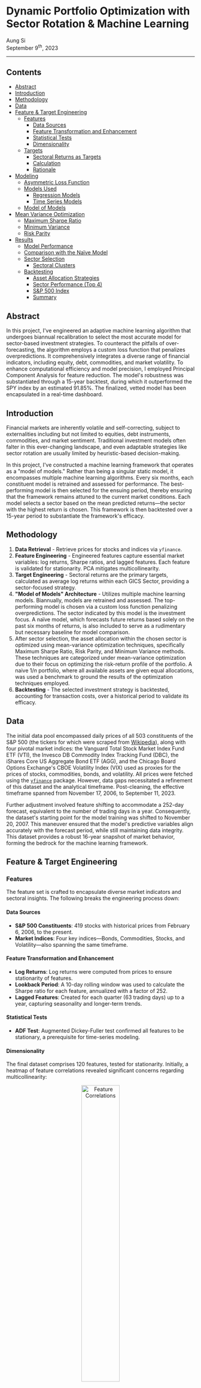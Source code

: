# Dynamic Portfolio Optimization with Sector Rotation & Machine Learning

Aung Si<br>
September 9<sup>th</sup>, 2023

---

## Contents
- [Abstract](#abstract)
- [Introduction](#introduction)
- [Methodology](#methodology)
- [Data](#data)
- [Feature & Target Engineering](#feature--target-engineering)
    - [Features](#features)
        - [Data Sources](#data-sources)
        - [Feature Transformation and Enhancement](#feature-transformation-and-enhancement)
        - [Statistical Tests](#statistical-tests)
        - [Dimensionality](#dimensionality)
    - [Targets](#targets)
        - [Sectoral Returns as Targets](#sectoral-returns-as-targets)
        - [Calculation](#calculation)
        - [Rationale](#rationale)
- [Modeling](#modeling)
    - [Asymmetric Loss Function](#asymmetric-loss-function)
    - [Models Used](#models-used)
        - [Regression Models](#regression-models)
        - [Time Series Models](#time-series-models)
    - [Model of Models](#model-of-models)
- [Mean Variance Optimization](#mean-variance-optimization)
    - [Maximum Sharpe Ratio](#maximum-sharpe-ratio)
    - [Minimum Variance](#minimum-variance)
    - [Risk Parity](#risk-parity)
- [Results](#results)
    - [Model Performance](#model-performance)
    - [Comparison with the Naïve Model](#comparison-with-the-naïve-model)
    - [Sector Selection](#sector-selection)
        - [Sectoral Clusters](#sectoral-clusters)
    - [Backtesting](#backtesting)
        - [Asset Allocation Strategies](#asset-allocation-strategies)
        - [Sector Performance (Top 4)](#sector-performance-top-4)
        - [S&P 500 Index](#sp-500-index)
        - [Summary](#summary)

## Abstract
In this project, I've engineered an adaptive machine learning algorithm that undergoes biannual recalibration to select the most accurate model for sector-based investment strategies. To counteract the pitfalls of over-forecasting, the algorithm employs a custom loss function that penalizes overpredictions. It comprehensively integrates a diverse range of financial indicators, including equity, debt, commodities, and market volatility. To enhance computational efficiency and model precision, I employed Principal Component Analysis for feature reduction. The model's robustness was substantiated through a 15-year backtest, during which it outperformed the SPY index by an estimated 91.85%. The finalized, vetted model has been encapsulated in a real-time dashboard.

## Introduction
Financial markets are inherently volatile and self-correcting, subject to externalities including but not limited to equities, debt instruments, commodities, and market sentiment. Traditional investment models often falter in this ever-changing landscape, and even adaptable strategies like sector rotation are usually limited by heuristic-based decision-making.

In this project, I've constructed a machine learning framework that operates as a "model of models." Rather than being a singular static model, it encompasses multiple machine learning algorithms. Every six months, each constituent model is retrained and assessed for performance. The best-performing model is then selected for the ensuing period, thereby ensuring that the framework remains attuned to the current market conditions. Each model selects a sector based on the mean predicted returns—the sector with the highest return is chosen. This framework is then backtested over a 15-year period to substantiate the framework's efficacy.

## Methodology
1. **Data Retrieval** - Retrieve prices for stocks and indices via `yfinance`.
3. **Feature Engineering** - Engineered features capture essential market variables: log returns, Sharpe ratios, and lagged features. Each feature is validated for stationarity. PCA mitigates multicollinearity.
3. **Target Engineering** - Sectoral returns are the primary targets, calculated as average log returns within each GICS Sector, providing a sector-focused strategy.
4. **"Model of Models" Architecture** - Utilizes multiple machine learning models. Biannually, models are retrained and assessed. The top-performing model is chosen via a custom loss function penalizing overpredictions. The sector indicated by this model is the investment focus. A naïve model, which forecasts future returns based solely on the past six months of returns, is also included to serve as a rudimentary but necessary baseline for model comparison.
5. After sector selection, the asset allocation within the chosen sector is optimized using mean-variance optimization techniques, specifically Maximum Sharpe Ratio, Risk Parity, and Minimum Variance methods. These techniques are categorized under mean-variance optimization due to their focus on optimizing the risk-return profile of the portfolio. A naive $1/n$ portfolio, where all available assets are given equal allocations, was used a benchmark to ground the results of the optimization techniques employed.
6. **Backtesting** - The selected investment strategy is backtested, accounting for transaction costs, over a historical period to validate its efficacy. 

## Data

The initial data pool encompassed daily prices of all 503 constituents of the S&P 500 (the tickers for which were scraped from [Wikipedia](https://en.wikipedia.org/wiki/List_of_S%26P_500_companies)), along with four pivotal market indices: the Vanguard Total Stock Market Index Fund ETF (VTI), the 
Invesco DB Commodity Index Tracking Fund (DBC), the iShares Core US Aggregate Bond ETF (AGG), and the Chicago Board Options Exchange's CBOE Volatility Index (VIX) used as proxies for the prices of stocks, commodities, bonds, and volatility. All prices were fetched using the [`yfinance`](https://pypi.org/project/yfinance/) package. However, data gaps necessitated a refinement of this dataset and the analytical timeframe. Post-cleaning, the effective timeframe spanned from November 17, 2006, to September 11, 2023.

Further adjustment involved feature shifting to accommodate a 252-day forecast, equivalent to the number of trading days in a year. Consequently, the dataset's starting point for the model training was shifted to November 20, 2007. This maneuver ensured that the model's predictive variables align accurately with the forecast period, while still maintaining data integrity. This dataset provides a robust 16-year snapshot of market behavior, forming the bedrock for the machine learning framework.

## Feature & Target Engineering

### Features
The feature set is crafted to encapsulate diverse market indicators and sectoral insights. The following breaks the engineering process down:

#### Data Sources
- **S&P 500 Constituents**: 419 stocks with historical prices from February 6, 2006, to the present.
- **Market Indices**: Four key indices—Bonds, Commodities, Stocks, and Volatility—also spanning the same timeframe.
#### Feature Transformation and Enhancement
- **Log Returns**: Log returns were computed from prices to ensure stationarity of features.
- **Lookback Period**: A 10-day rolling window was used to calculate the Sharpe ratio for each feature, annualized with a factor of 252.
- **Lagged Features**: Created for each quarter (63 trading days) up to a year, capturing seasonality and longer-term trends.
#### Statistical Tests
- **ADF Test**: Augmented Dickey-Fuller test confirmed all features to be stationary, a prerequisite for time-series modeling.
#### Dimensionality
The final dataset comprises 120 features, tested for stationarity. Initially, a heatmap of feature correlations revealed significant concerns regarding multicollinearity:

<p align="center">
    <img src="workflow/img/feature_correlations.png" alt="Feature Correlations" width="45%" height="45%">
</p>

However, this issue was mitigated using Principal Component Analysis (PCA) within the modeling pipelines.

The feature set aims to capture the snapshot of current market conditions and includes backward-looking indicators that help the machine learning models understand historical market behavior. Rolling computations were employed to preclude any data leakage from future observations, thereby maintaining the integrity of the predictive models.

### Targets
#### Sectoral Returns as Targets
The primary targets for this machine learning framework are the sectoral returns, which are calculated as the average log returns of the stocks within each GICS (Global Industry Classification Standard) Sector. These sectoral returns serve as the key performance indicators that the models aim to predict, thereby enabling a sector rotation strategy.

#### Calculation
- **Sector Identification**: Stocks are first categorized into their respective GICS Sectors.
- **Log Returns**: Following identification, stock prices are transformed into log returns.
- **Average Log Returns**: For each trading day, the average log returns of the stocks in each sector are computed to generate the sectoral returns.

#### Rationale
Sectoral returns offer an aggregated, yet nuanced, view of market trends. By focusing on sectoral returns as targets, the models can capture underlying economic factors affecting specific industries. This facilitates a more informed and targeted investment strategy, compared to using broader market indices and enables a strategy that can adapt to sector-specific trends and conditions.

## Modeling

### Asymmetric Loss Function

The 'Over-Under Error' loss function is specifically tailored for long-only investment strategies. In such strategies, investors can only buy and hold assets, making portfolios more susceptible to market downturns. Therefore, overpredictions in asset returns can lead to overexposure to certain assets, exacerbating potential losses. To mitigate this, the function is designed to penalize overpredictions more heavily. Mathematically, the loss is defined as:

$$\text{loss} = 
\begin{cases} 
\text{underpred penalty} \times \left| \text{residual} \right|^\alpha & \text{if residual} < 0 \\
\text{overpred penalty} \times \left| \text{residual} \right|^\alpha & \text{otherwise}
\end{cases}$$

The model is discouraged from making optimistic forecasts that could lead to overallocation of capital in risky assets.

### Models Used
The machine learning framework in this project comprises an ensemble of diverse models, each with distinct strengths tailored for financial market analysis. The models are preprocessed using Principal Component Analysis (PCA) to capture at least 80% of the variance in the data, and standard scaled for normalization. Below are the models and their configurations:

#### Regression Models
- **Elastic Net**: Combines L1 and L2 regularization, aiding in feature selection and handling multicollinearity.
    - Parameters: `alpha = 1` (strong regularization), `l1_ratio = 0.5` (balanced L1 and L2)
- **Support Vector (SVR)**: Uses an RBF kernel to capture non-linear relationships.
    - Parameters: `kernel = 'rbf'`, `c = 1` (moderate regularization), `gamma = 'auto'` (automatic kernal coefficient)
- **Random Forest**: An ensemble of decision trees, capturing complex relationships and feature importance.
    - Parameters: `n_estimators = 100`
- **Gradient Boosting**: Boosting algorithm suitable for capturing non-linear relationships.
    - Parameters: `n_estimators = 100`
- **Extreme Gradient Boosting**: Optimized gradient boosting algorithm known for speed and performance
    - Parameters: `n_estimators = 100`

All regression models are configured with `random_state = 42` for reproducibility. 

#### Time Series Models
- **Naïve**: Forecasts future returns based on the past six months of returns. Serves as a benchmark for performance.
- **ARIMAX**: Time series model that incorporates external variables to forecast future returns.

This ensemble enables the framework to adapt to a variety of market conditions, making it robust and versatile. The biannual recalibration process assesses the performance of these models, selecting the most effective one for the upcoming period.

### Model of Models
The framework employs a dynamic "Model of Models" architecture that re-trains each constituent model biannually, using data from the preceding six months. The model yielding the best Over-Under Error (OUE) score is selected as the lead model for the subsequent period. This chosen model identifies the most promising sector for investment based on the mean of its predicted returns. Stocks from the chosen sector are identified via their GICS segmentation. The resulting table is as such:

<p align="center">
    <img src="workflow/img/model_sector_results.png" alt="Results" width="65%" height="65%">
</p>

Following this, stock allocations are optimized based on mean-variance optimization methods, specifically the Maximum Sharpe Ratio, Risk Parity, and Minimum Variance optimizations. This cyclical recalibration ensures that the models and subsequently the investor's historical portfolio are updated with prevailing market conditions, optimizing both sector selection (via machine learning) and intra-sector asset allocation (via mean variance optimization).

## Mean-Variance Optimization

After the sector and its constituent stocks are identified through the "Model of Models" framework, the next step is to optimize the portfolio's asset allocation. This is accomplished using mean-variance optimization techniques, which aim to maximize returns while accounting for risk. Three specific optimization methods are therefore employed: Maximum Sharpe Ratio, Minimum Variance, and Risk Parity. Specifically, Maximum Sharpe Ratio optimizes for the best risk-adjusted return, Minimum Variance focuses on reducing portfolio volatility, and Risk Parity aims for equal risk contribution from each asset.

### Maximum Sharpe Ratio
The Maximum Sharpe Ratio method aims to find the portfolio allocation that maximizes the ratio of expected return to volatility. This is useful for helping investors achieve the highest return for a given level of risk. Mathematically, the Sharpe Ratio $S$ is defined as:

$$S = \frac{E[R_{p}] - R_{f}}{\sigma_{p}}$$

Where $E[R_{p}]$ is the expected portfolio return, $R_{f}$ is the risk-free rate, and $\sigma_{p}$ is the portfolio standard deviation. For simplicity, I've assumed $R_{f} = 0$, a negligible risk-free rate. The optimization problem is:

$$\text{Maximize } S \text{ subject to } \sum^n_{i=1}w_{i}=1$$

### Minimum Variance
The Minimum Variance method focuses solely on minimizing the portfolio's volatility. This is useful for risk-averse investors, who seek to assume the lowest possible risk profile in their portfolio. The optimization problem can be mathematically formulated as:

$$\text{Minimize } \sigma^2_{p} = w^{T}\Sigma{w} \text{ subject to } \sum^n_{i=1}w_{i} = 1$$

Where $w$ is the vector of the asset wieghts and $\Sigma$ is the covariance matrix of asset returns.

### Risk Parity
The risk parity method aims to allocate capital such that each asset contributes equally to the portfolio's overall risk. This is useful for investors who seek diversification across various risk sources. The optimization problem is to find weights $w$ that satisfy:

$$\text{Minimize }\sum^n_{i=1}
\Bigl(\frac{
    w \times \sigma_{i,p} - \text{Risk Parity Target}
}{\text{Risk Parity Target}}\Bigl)^2$$

Where $\sigma_{i,p}$ is the marginal contribution of asset $i$ to the portfolio risk, and the Risk Parity Target is $\frac{1}{n}$.

## Results

### Model Performance
Over the course of the biannual recalibrations, different models emerged as the preferred choice for sector selection.

- **Elastic Net**: Emerged as the most frequently selected model, chosen 13 times. It achieved an average Over-Under Error (OUE) of 0.092, indicating the best relative performance across diverse market phases.
- **ARIMAX**: Followed Elastic Net in preference, being selected 5 times. Despite fewer selections, it maintained a competitive average OUE of 0.101, confirming its efficacy in certain market conditions.
- **Extreme Gradient Boosting (XGB)**: Chosen on 3 occasions, it posted an average OUE of 0.098. While less frequently chosen, its performance metrics indicate that it's a viable alternative under specific circumstances.
- **Random Forest**: Also chosen on 3 occasions and achieved an average OUE of 0.093, underscoring its potential utility as part of the ensemble.

### Comparison with the Naïve Model
The naïve model outperformed all other models on May 28, 2020, as evidenced by its lowest Over-Under Loss (OUL) score of 0.151. In the context of this loss function, which penalizes overpredictions more heavily, the naïve model's superior performance suggests it made fewer and less severe overestimations on that specific date. This could be particularly valuable in a long-only investment strategy where overpredictions could lead to overexposure to risk. During this period, the market may have been in a state of equilibrium—a state of mean reversion—or following predictable cyclical trends, making the past a reliable predictor of the immediate future. 

That said, the model was selected as the best performer only once out of the 32 time frames. Given this sporadic performance, I deemed it too fickle for consistent inclusion in the ensemble and omitted it to focus on models that demonstrate more reliable performance across various market conditions. The Elastic Net model was chosen in its stead.

### Sector Selection

The biannual model recalibration also provides insights into sector preferences over time:

- Energy: 9 occurrences
- Information Technology: 5 occurrences
- Materials: 4 occurrences
- Consumer Discretionary: 3 occurrences
- Real Estate: 3 occurrences
- Health Care: 3 occurrences
- Financials: 2 occurrences
- Utilities: 2 occurrences
- Communication Services: 1 occurrence

#### Sectoral Clusters
What's interesting with the selection of sectors is that there's a proclivity for a chosen sector to be selected in the subsequent recalibration cycle. For instance, "Energy" was consecutively chosen multiple times, especially from 2021 through 2023. This could suggest the model's ability to identify and capitalize on enduring trends within particular sectors, which may speak to its temporal consistency.

### Backtesting

The backtesting phase spanned 16 years (from November 20<sup>th</sup>, 2007 to September 11<sup>th</sup>, 2023) and evaluated the portfolio's performance across four distinct asset allocation strategies: Maximum Sharpe Ratio, Risk Parity, Equal Weighting, and Minimum Variance. These strategies were compared against key market sectors and the S&P 500 index.

#### Asset Allocation Strategies

<p align="center">
    <img src="workflow/img/allocation_comparison.png" alt="Allocation Backtest" width="65%" height="65%">
</p>

- **Maximum Sharpe Ratio**: Showed the highest Sharpe ratio of 0.479 and an impressive cumulative return of 2.36 times the initial investment. The annualized return was 14.93%, although this came with higher annualized volatility at 31.20%.
- **Risk Parity**: Had a Sharpe ratio of 0.35 and a cumulative return of 1.51 times the initial investment, with an annualized return of 9.57% and a volatility of 27.35%.
- **Equal Weighting**: Achieved a Sharpe ratio of 0.404 and a cumulative return of 1.46 times the initial investment. The portfolio's annualized return was 9.24%, with a volatility of 22.89%.
- **Minimum Variance**: Recorded a Sharpe ratio of 0.346 and a cumulative return of 1.18 times the initial investment. It had an annualized return of 7.50% and a volatility of 21.69%.

#### Sector Performance (Top 4)

<p align="center">
    <img src="workflow/img/sector_comparison.png" alt="Sector Backtest" width="70%" height="70%">
</p>

- **Technology**: This sector had a Sharpe ratio of 0.5 and a cumulative return of 2.04 times the initial investment, with an annualized return of 12.92%.
- **Healthcare**: Registered a Sharpe ratio of 0.567, a cumulative return of 1.77 times the initial investment, and an annualized return of 11.19%.
- **Industrials**: Had a Sharpe ratio of 0.465, a cumulative return of 1.76 times the initial investment, and an annualized return of 11.12%.
- **Consumer Discretionary**: Posted a Sharpe ratio of 0.416, a cumulative return of 1.70 times the initial investment, and an annualized return of 10.74%.

#### S&P 500 Index

<p align="center">
    <img src="workflow/img/allocation_comparison.png" alt="SPY Backtest" width="65%" height="65%">
</p>

The S&P 500 index had a Sharpe ratio of 0.444, a cumulative return of 1.44 times the initial investment, and an annualized return of 9.11%.

#### Summary
The Maximum Sharpe Ratio strategy outperformed all individual sectors and the S&P 500 index in terms of both Sharpe ratio and cumulative return. However, this performance came with heightened volatility. Among sectors, Healthcare led in Sharpe ratio but was second to Technology in cumulative and annualized returns. Overall, the asset allocation strategies, particularly Maximum Sharpe Ratio, demonstrated their effectiveness in maximizing portfolio returns over a 16-year period.

